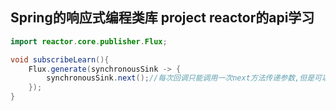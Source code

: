 ## Spring的响应式编程类库 project reactor的api学习

```java
import reactor.core.publisher.Flux;

void subscribeLearn(){
    Flux.generate(synchronousSink -> {
        synchronousSink.next();//每次回调只能调用一次next方法传递参数,但是可以再调用一次error或者complete
    });
}
```